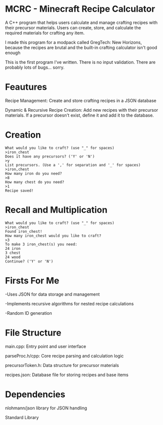 # MCRC - Minecraft Recipe Calculator

A C++ program that helps users calculate and manage crafting recipes with their precursor materials. Users can create, store, and calculate the required materials for crafting any item.

I made this program for a modpack called GregTech: New Horizons, because the recipes are brutal and the built-in crafting calculator isn't good enough

This is the first program I've written. There is no input validation. There are probably lots of bugs... sorry.

# Feautures
Recipe Management: Create and store crafting recipes in a JSON database

Dynamic & Recursive Recipe Creation: Add new recipes with their precursor materials. If a precursor doesn't exist, define it and add it to the database.

# Creation

```
What would you like to craft? (use "_" for spaces)
>iron_chest
Does it have any precursors? ('Y' or 'N')
>y
List precursors. (Use a ',' for separation and '_' for spaces)
>iron,chest
How many iron do you need?
>8
How many chest do you need?
>1
Recipe saved!
```
# Recall and Multiplication
```
What would you like to craft? (use "_" for spaces)
>iron_chest
Found iron_chest!
How many iron_chest would you like to craft?
>3
To make 3 iron_chest(s) you need:
24 iron
3 chest
24 wood
Continue? ('Y' or 'N')
```

# Firsts For Me

-Uses JSON for data storage and management


-Implements recursive algorithms for nested recipe calculations

-Random ID generation



# File Structure

main.cpp: Entry point and user interface

parseProc.h/cpp: Core recipe parsing and calculation logic

precursorToken.h: Data structure for precursor materials

recipes.json: Database file for storing recipes and base items

# Dependencies

nlohmann/json library for JSON handling

Standard Library




